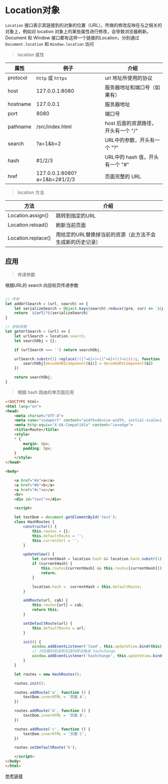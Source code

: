 # Location对象

`Location` 接口表示其链接到的对象的位置（URL）。所做的修改反映在与之相关的对象上，例如对 location 对象上的某些属性进行修改，会导致浏览器刷新。 Document 和 Window 接口都有这样一个链接的Location，分别通过 `Document.location` 和 `Window.location` 访问

> location 属性

属性 | 例子 | 介绍
-- | -- | --
protocol | `http` 或 `https` | url 地址所使用的协议
host | 127.0.0.1:8080 | 服务器地址和端口号（如果有）
hostname | 127.0.0.1 | 服务器地址
port | 8080 | 端口号
pathname | /src/index.html | host 后面的资源路径，开头有一个 "/"
search | ?a=1&b=2 | URL中的参数，开头有一个 "?"
hash | #1/2/3 | URL中的 hash 值，开头有一个 "#"
href | 127.0.0.1:8080?a=1&b=2#1/2/3 | 页面完整的 URL

> location 方法

方法 | 介绍
-- | --
Location.assign() | 跳转到指定的URL
Location.reload() | 刷新当前页面
Location.replace() | 用给定的URL替换掉当前的资源（此方法不会生成新的历史记录）

## 应用

> 传递参数

根据URL的 search 向目标页传递参数

```javascript

// 传参
let addUrlSearch = (url, search) => {
    let serializeSearch = Object.keys(search).reduce((pre, cur) => `${pre}&${encodeURIComponent(cur)}=${encodeURIComponent(search[cur])}`, '').substr(1);
    return `${url}?${serializeSearch}`
}

// 获取参数
let getUrlSearch = (url) => {
    let urlSearch = location.search;
    let searchObj = {};

    if (urlSearch === '') return searchObj;

    urlSearch.substr(1).replace(/([^=&]+)=([^=&]+)(?=&|$)/g, function (match, $1, $2) {
        searchObj[decodeURIComponent($1)] = decodeURIComponent($2)
    })

    return searchObj;
}
```

> 根据 hash 路由的单页面应用

```html
<!DOCTYPE html>
<html lang="en">
<head>
    <meta charset="UTF-8">
    <meta name="viewport" content="width=device-width, initial-scale=1.0">
    <meta http-equiv="X-UA-Compatible" content="ie=edge">
    <title>Route</title>
    <style>
    * {
        margin: 0px;
        padding: 0px;
    }
    </style>
</head>

<body>

    <a href="#a">a</a>
    <a href="#b">b</a>
    <a href="#c">c</a>
    <hr>
    <div id="text"></div>

    <script>

    let textDom = document.getElementById('text');
    class HashRoutes {
        constructor() {
            this.routes = {};
            this.defaultRoute = '';
            this.currentUrl = '';
        }

        updateView() {
            let currentHash = location.hash && location.hash.substr(1);
            if (currentHash) {
                this.routes[currentHash] && this.routes[currentHash]();
                return;
            }

            location.hash =  currentHash = this.defaultRoute;
        }

        addRoute(url, cab) {
            this.routes[url] = cab;
            return this;
        }

        setDefaultRoute(url) {
            this.defaultRoute = url;
        }

        init() {
            window.addEventListener('load', this.updateView.bind(this), false);
            // 浏览器的前进和后退同样会触发 hashchange
            window.addEventListener('hashchange', this.updateView.bind(this), false);
        }
    }

    let routes = new HashRoutes();

    routes.init();

    routes.addRoute('a', function () {
        textDom.innerHTML = '页面 A';
    })

    routes.addRoute('b', function () {
        textDom.innerHTML = '页面 B';
    })

    routes.addRoute('c', function () {
        textDom.innerHTML = '页面 C';
    })

    routes.setDefaultRoute('b');

    </script>
</body>
</html>
```

[参考链接](https://github.com/happylindz/blog/issues/4)